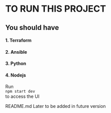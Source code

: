 # TO RUN THIS PROJECT

## You should have

#### 1. Terraform
#### 2. Ansible
#### 3. Python
#### 4. Nodejs

Run <br/>
`npm start dev` </br>
to access the UI


README.md Later to be added in future version
